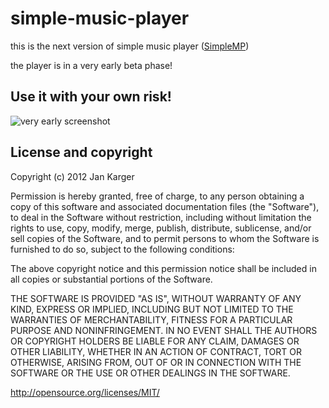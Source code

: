 simple-music-player
===================

this is the next version of simple music player ([SimpleMP](http://jkarger.de/simple-music-player/))

the player is in a very early beta phase!

## Use it with your own risk!

![very early screenshot](https://raw.github.com/punker76/simple-music-player/master/screenshots/2012-12-13_23h14_25.png)

## License and copyright

Copyright (c) 2012 Jan Karger

Permission is hereby granted, free of charge, to any person obtaining a copy of this software and associated documentation files (the "Software"), to deal in the Software without restriction, including without limitation the rights to use, copy, modify, merge, publish, distribute, sublicense, and/or sell copies of the Software, and to permit persons to whom the Software is furnished to do so, subject to the following conditions:

The above copyright notice and this permission notice shall be included in all copies or substantial portions of the Software.

THE SOFTWARE IS PROVIDED "AS IS", WITHOUT WARRANTY OF ANY KIND, EXPRESS OR IMPLIED, INCLUDING BUT NOT LIMITED TO THE WARRANTIES OF MERCHANTABILITY, FITNESS FOR A PARTICULAR PURPOSE AND NONINFRINGEMENT. IN NO EVENT SHALL THE AUTHORS OR COPYRIGHT HOLDERS BE LIABLE FOR ANY CLAIM, DAMAGES OR OTHER LIABILITY, WHETHER IN AN ACTION OF CONTRACT, TORT OR OTHERWISE, ARISING FROM, OUT OF OR IN CONNECTION WITH THE SOFTWARE OR THE USE OR OTHER DEALINGS IN THE SOFTWARE.

<http://opensource.org/licenses/MIT/>
